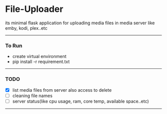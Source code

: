 # File-Uploader
its minimal flask application for uploading media files in media server like emby, kodi, plex..etc 
****
### To Run
* create virtual environment 
* pip install -r requirement.txt

****
### TODO

* [x] list media files from server also access to delete
* [ ] cleaning file names 
* [ ] server status(like cpu usage, ram, core temp, available space..etc)

****

